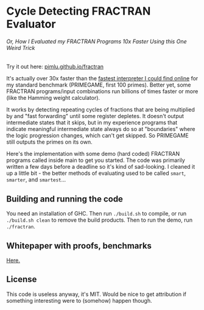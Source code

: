 # Cycle Detecting FRACTRAN Evaluator
###### Or, How I Evaluated my FRACTRAN Programs 10x Faster Using this One Weird Trick

Try it out here: [pimlu.github.io/fractran](https://pimlu.github.io/fractran/)

It's actually over 30x faster than the [fastest interpreter I could find online](https://stackoverflow.com/a/1780262) for my standard benchmark (PRIMEGAME, first 100 primes).  Better yet, some FRACTRAN programs/input combinations run billions of times faster or more (like the Hamming weight calculator).

It works by detecting repeating cycles of fractions that are being multiplied by and "fast forwarding" until some register depletes.  It doesn't output intermediate states that it skips, but in my experience programs that indicate meaningful intermediate state always do so at "boundaries" where the logic progression changes, which can't get skipped.  So PRIMEGAME still outputs the primes on its own.

Here's the implementation with some demo (hard coded) FRACTRAN programs called inside main to get you started.  The code was primarily written a few days before a deadline so it's kind of sad-looking.  I cleaned it up a little bit - the better methods of evaluating used to be called `smart`, `smarter`, and `smartest`...

## Building and running the code

You need an installation of GHC. Then run `./build.sh` to compile, or run `./build.sh clean` to remove the build products.  Then to run the demo, run `./fractran`.

## Whitepaper with proofs, benchmarks
[Here.](termpd.pdf)

## License
This code is useless anyway, it's MIT.  Would be nice to get attribution if something interesting were to (somehow) happen though.
